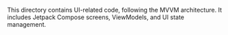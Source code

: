 This directory contains UI-related code, following the MVVM architecture. It includes Jetpack Compose screens, ViewModels, and UI state management.
